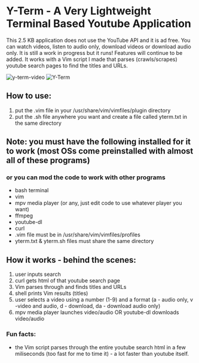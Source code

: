 # Y-Term - A Very Lightweight Terminal Based Youtube Application

This 2.5 KB application does not use the YouTube API and it is ad free.
You can watch videos, listen to audio only, download videos or download audio only.
It is still a work in progress but it runs! Features will continue to be added. 
It works with a Vim script I made that parses (crawls/scrapes) youtube search pages to find the titles and URLs. 

![y-term-video](https://user-images.githubusercontent.com/64742558/80991611-e8312a80-8dfd-11ea-88b1-49fa4d0249df.png)
![Y-Term](https://user-images.githubusercontent.com/64742558/80991604-e6fffd80-8dfd-11ea-9eef-3bb04e94441b.png)

## How to use: 
1) put the .vim file in your /usr/share/vim/vimfiles/plugin directory 
2) put the .sh file anywhere you want and create a file called yterm.txt in the same directory 

## Note: you must have the following installed for it to work (most OSs come preinstalled with almost all of these programs)
### or you can mod the code to work with other programs
- bash terminal
- vim
- mpv media player (or any, just edit code to use whatever player you want)
- ffmpeg
- youtube-dl
- curl
- .vim file must be in /usr/share/vim/vimfiles/profiles
- yterm.txt & yterm.sh files must share the same directory 

## How it works - behind the scenes: 
1) user inputs search
2) curl gets html of that youtube search page 
3) Vim parses through and finds titles and URLs 
4) shell prints Vim results (titles)
5) user selects a video using a number (1-9) and a format (a - audio only, v -video and audio, d - download, da - download audio only)
6) mpv media player launches video/audio OR youtube-dl downloads video/audio

### Fun facts: 
- the Vim script parses through the entire youtube search html in a few miliseconds (too fast for me to time it) - a lot faster than youtube itself.
